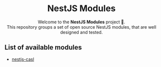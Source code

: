 <h1 align="center">
    NestJS Modules
</h1>
<p align="center">
    Welcome to the <b>NestJS Modules</b> project 👋.<br>
    This repository groups a set of open source NestJS modules, that are well designed and tested.
</p>

## List of available modules
* [nestjs-casl](/packages/nestjs-casl/)
